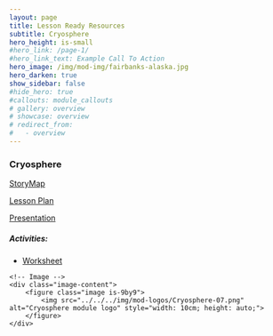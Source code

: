 ```yaml
---
layout: page
title: Lesson Ready Resources
subtitle: Cryosphere
hero_height: is-small
#hero_link: /page-1/
#hero_link_text: Example Call To Action
hero_image: /img/mod-img/fairbanks-alaska.jpg
hero_darken: true
show_sidebar: false
#hide_hero: true
#callouts: module_callouts
# gallery: overview
# showcase: overview
# redirect_from:
#   - overview
---
```


### Cryosphere
<div class="image-text-container">
    <!-- Text beside the image -->
    <div class="text-content">
    <p><a href="https://storymaps.arcgis.com/collections/48a40a6c28ff4996a42ee042d303012c" target="_blank">StoryMap</a></p>
        <p><a href="https://drive.google.com/file/d/1ZafW8fMOeUza5aooEPUx7eREVJgg9qfR/view?usp=drive_link" target="_blank">Lesson Plan</a></p>
        <p><a href="https://docs.google.com/presentation/d/1z1d8XUJIWGLIKBtxNsV98Fio1Fez-x5o/edit?usp=drive_link&ouid=103912408365177986333&rtpof=true&sd=true">Presentation</a></p>
        <h5>Activities:</h5>
        <ul>
            <li><a href="https://drive.google.com/file/d/1OCeMMLIu7-DwELFjKdk66YJAdOoSXoEU/view?usp=sharing" target="_blank">Worksheet</a></li>
        </ul>
    </div>

    <!-- Image -->
    <div class="image-content">
        <figure class="image is-9by9">
            <img src="../../../img/mod-logos/Cryosphere-07.png" alt="Cryosphere module logo" style="width: 10cm; height: auto;">
        </figure>
    </div>
</div>
